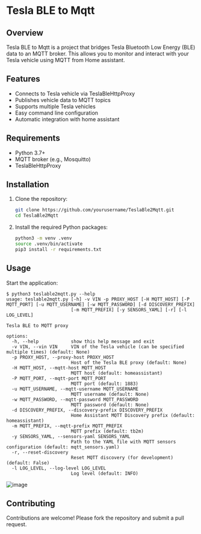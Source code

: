 # Tesla BLE to Mqtt

## Overview

Tesla BLE to Mqtt is a project that bridges Tesla Bluetooth Low Energy (BLE) data to an MQTT broker. This allows you to monitor and interact with your Tesla vehicle using MQTT from Home assistant.

## Features

- Connects to Tesla vehicle via TeslaBleHttpProxy
- Publishes vehicle data to MQTT topics
- Supports multiple Tesla vehicles
- Easy command line configuration
- Automatic integration with home assistant

## Requirements

- Python 3.7+
- MQTT broker (e.g., Mosquitto)
- TeslaBleHttpProxy

## Installation

1. Clone the repository:
    ```sh
    git clone https://github.com/yourusername/TeslaBle2Mqtt.git
    cd TeslaBle2Mqtt
    ```

2. Install the required Python packages:
    ```sh
    python3 -m venv .venv
    source .venv/bin/activate
    pip3 install -r requirements.txt
    ```

## Usage

Start the application:
```
$ python3 teslable2mqtt.py --help
usage: teslable2mqtt.py [-h] -v VIN -p PROXY_HOST [-H MQTT_HOST] [-P MQTT_PORT] [-u MQTT_USERNAME] [-w MQTT_PASSWORD] [-d DISCOVERY_PREFIX]
                        [-m MQTT_PREFIX] [-y SENSORS_YAML] [-r] [-l LOG_LEVEL]

Tesla BLE to MQTT proxy

options:
  -h, --help            show this help message and exit
  -v VIN, --vin VIN     VIN of the Tesla vehicle (can be specified multiple times) (default: None)
  -p PROXY_HOST, --proxy-host PROXY_HOST
                        Host of the Tesla BLE proxy (default: None)
  -H MQTT_HOST, --mqtt-host MQTT_HOST
                        MQTT host (default: homeassistant)
  -P MQTT_PORT, --mqtt-port MQTT_PORT
                        MQTT port (default: 1883)
  -u MQTT_USERNAME, --mqtt-username MQTT_USERNAME
                        MQTT username (default: None)
  -w MQTT_PASSWORD, --mqtt-password MQTT_PASSWORD
                        MQTT password (default: None)
  -d DISCOVERY_PREFIX, --discovery-prefix DISCOVERY_PREFIX
                        Home Assistant MQTT Discovery prefix (default: homeassistant)
  -m MQTT_PREFIX, --mqtt-prefix MQTT_PREFIX
                        MQTT prefix (default: tb2m)
  -y SENSORS_YAML, --sensors-yaml SENSORS_YAML
                        Path to the YAML file with MQTT sensors configuration (default: mqtt_sensors.yaml)
  -r, --reset-discovery
                        Reset MQTT discovery (for development) (default: False)
  -l LOG_LEVEL, --log-level LOG_LEVEL
                        Log level (default: INFO)
```

![image](https://github.com/user-attachments/assets/70bb8b2e-b854-4b89-970b-87ebd084526d)


## Contributing

Contributions are welcome! Please fork the repository and submit a pull request.

